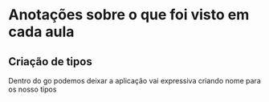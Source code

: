 # Anotações sobre o que foi visto em cada aula

## Criação de tipos

Dentro do go podemos deixar a aplicação vai expressiva criando nome para os nosso tipos